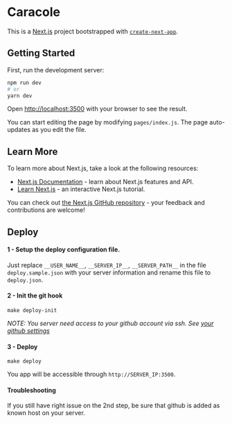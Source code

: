 # Caracole

This is a [Next.js](https://nextjs.org/) project bootstrapped with [`create-next-app`](https://github.com/zeit/next.js/tree/canary/packages/create-next-app).

## Getting Started

First, run the development server:

```bash
npm run dev
# or
yarn dev
```

Open [http://localhost:3500](http://localhost:3500) with your browser to see the result.

You can start editing the page by modifying `pages/index.js`. The page auto-updates as you edit the file.

## Learn More

To learn more about Next.js, take a look at the following resources:

- [Next.js Documentation](https://nextjs.org/docs) - learn about Next.js features and API.
- [Learn Next.js](https://nextjs.org/learn) - an interactive Next.js tutorial.

You can check out [the Next.js GitHub repository](https://github.com/zeit/next.js/) - your feedback and contributions are welcome!

## Deploy

#### 1 - Setup the deploy configuration file.

Just replace `__USER_NAME__`, `__SERVER_IP__`, `__SERVER_PATH__` in the file `deploy.sample.json` with your server information and rename this file to `deploy.json`.

#### 2 - Init the git hook

```
make deploy-init
```

_NOTE: You server need access to your github account via ssh. See [your github settings](https://github.com/settings/keys)_

#### 3 - Deploy

```
make deploy
```

You app will be accessible through `http://SERVER_IP:3500`.

#### Troubleshooting

If you still have right issue on the 2nd step, be sure that github is added as known host on your server.
